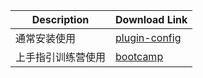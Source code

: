 | Description | Download Link |
| - | - |
| 通常安装使用 | [plugin-config](https://wecube-1259801214.cos.ap-guangzhou.myqcloud.com/v2.6.1/plugin_best_practice.zip) | 
| 上手指引训练营使用 | [bootcamp](https://wecube-1259801214.cos.ap-guangzhou.myqcloud.com/v2.6.1/plugin_best_practice.zip) |
